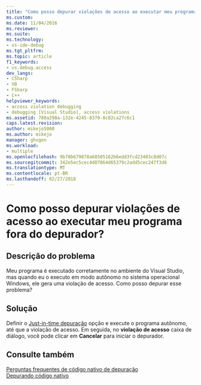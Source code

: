 ```yaml
---
title: "Como posso depurar violações de acesso ao executar meu programa fora do depurador? | Microsoft Docs"
ms.custom: 
ms.date: 11/04/2016
ms.reviewer: 
ms.suite: 
ms.technology:
- vs-ide-debug
ms.tgt_pltfrm: 
ms.topic: article
f1_keywords:
- vs.debug.access
dev_langs:
- CSharp
- VB
- FSharp
- C++
helpviewer_keywords:
- access violation debugging
- debugging [Visual Studio], access violations
ms.assetid: 780a298a-132e-4245-8370-8c82ca27c6c1
caps.latest.revision: 
author: mikejo5000
ms.author: mikejo
manager: ghogen
ms.workload:
- multiple
ms.openlocfilehash: 9b78b679878a68505162b6edd3fcd23403c8d07c
ms.sourcegitcommit: 342e5ec5cec4d07864d65379c2add5cec247f3d6
ms.translationtype: MT
ms.contentlocale: pt-BR
ms.lasthandoff: 02/27/2018
---
```

# <a name="how-can-i-debug-access-violations-when-running-my-program-outside-the-debugger"></a>Como posso depurar violações de acesso ao executar meu programa fora do depurador?
## <a name="problem-description"></a>Descrição do problema  
 Meu programa é executado corretamente no ambiente do Visual Studio, mas quando eu o executo em modo autônomo no sistema operacional Windows, ele gera uma violação de acesso. Como posso depurar esse problema?  
  
## <a name="solution"></a>Solução  
 Definir o [Just-in-time depuração](../debugger/just-in-time-debugging-in-visual-studio.md) opção e execute o programa autônomo, até que a violação de acesso. Em seguida, no **violação de acesso** caixa de diálogo, você pode clicar em **Cancelar** para iniciar o depurador.  
  
## <a name="see-also"></a>Consulte também  
 [Perguntas frequentes de código nativo de depuração](../debugger/debugging-native-code-faqs.md)   
 [Depurando código nativo](../debugger/debugging-native-code.md)